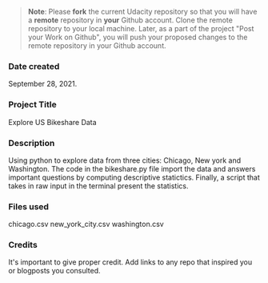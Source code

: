 > **Note**: Please **fork** the current Udacity repository so that you will have a **remote** repository in **your** Github account. Clone the remote repository to your local machine. Later, as a part of the project "Post your Work on Github", you will push your proposed changes to the remote repository in your Github account.

### Date created

September 28, 2021.

### Project Title

Explore US Bikeshare Data

### Description

Using python to explore data from three cities: Chicago, New york and Washington.
The code in the bikeshare.py file import the data and answers important questions by computing descriptive statictics.
Finally, a script that takes in raw input in the terminal present the statistics.

### Files used

chicago.csv
new_york_city.csv
washington.csv

### Credits

It's important to give proper credit. Add links to any repo that inspired you or blogposts you consulted.

